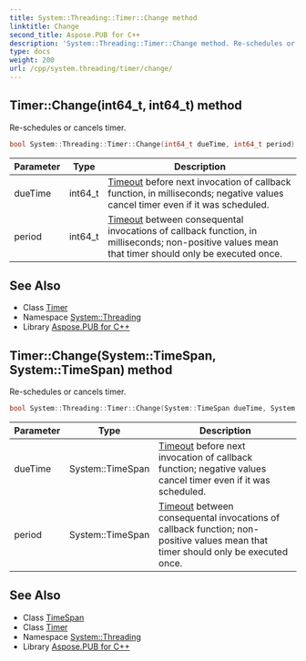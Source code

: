 ```yaml
---
title: System::Threading::Timer::Change method
linktitle: Change
second_title: Aspose.PUB for C++
description: 'System::Threading::Timer::Change method. Re-schedules or cancels timer in C++.'
type: docs
weight: 200
url: /cpp/system.threading/timer/change/
---
```

## Timer::Change(int64_t, int64_t) method


Re-schedules or cancels timer.

```cpp
bool System::Threading::Timer::Change(int64_t dueTime, int64_t period)
```


| Parameter | Type | Description |
| --- | --- | --- |
| dueTime | int64_t | [Timeout](../../timeout/) before next invocation of callback function, in milliseconds; negative values cancel timer even if it was scheduled. |
| period | int64_t | [Timeout](../../timeout/) between consequental invocations of callback function, in milliseconds; non-positive values mean that timer should only be executed once. |

## See Also

* Class [Timer](../)
* Namespace [System::Threading](../../)
* Library [Aspose.PUB for C++](../../../)
## Timer::Change(System::TimeSpan, System::TimeSpan) method


Re-schedules or cancels timer.

```cpp
bool System::Threading::Timer::Change(System::TimeSpan dueTime, System::TimeSpan period)
```


| Parameter | Type | Description |
| --- | --- | --- |
| dueTime | System::TimeSpan | [Timeout](../../timeout/) before next invocation of callback function; negative values cancel timer even if it was scheduled. |
| period | System::TimeSpan | [Timeout](../../timeout/) between consequental invocations of callback function; non-positive values mean that timer should only be executed once. |

## See Also

* Class [TimeSpan](../../../system/timespan/)
* Class [Timer](../)
* Namespace [System::Threading](../../)
* Library [Aspose.PUB for C++](../../../)
